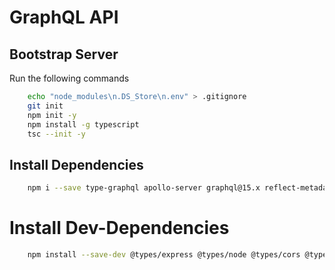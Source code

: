 # GraphQL API

## Bootstrap Server

Run the following commands

```bash
    echo "node_modules\n.DS_Store\n.env" > .gitignore
    git init
    npm init -y
    npm install -g typescript
    tsc --init -y
```

## Install Dependencies

```bash
    npm i --save type-graphql apollo-server graphql@15.x reflect-metadata @typegoose/typegoose mongoose class-validator bcrypt jsonwebtoken cookie-parser config dotenv
```

# Install Dev-Dependencies

```bash
    npm install --save-dev @types/express @types/node @types/cors @types/jsonwebtoken @types/lodash pino-pretty @types/cookie-parser ts-node-dev typescript
```
